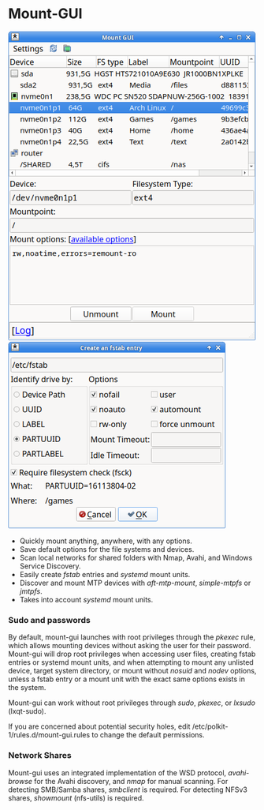 # Mount-GUI

<img src="img/mount-gui.png" width="502" /> <img src="img/mount-gui2.png" width="441" />

- Quickly mount anything, anywhere, with any options.
- Save default options for the file systems and devices.
- Scan local networks for shared folders with Nmap, Avahi, and Windows Service Discovery.
- Easily create *fstab* entries and *systemd* mount units.
- Discover and mount MTP devices with *aft-mtp-mount*, *simple-mtpfs* or *jmtpfs*.
- Takes into account *systemd* mount units.

### Sudo and passwords

By default, mount-gui launches with root privileges through the *pkexec* rule, which allows mounting devices without asking the user for their password. Mount-gui will drop root privileges when accessing user files, creating fstab entries or systemd mount units, and when attempting to mount any unlisted device, target system directory, or mount without *nosuid* and *nodev* options, unless a fstab entry or a mount unit with the exact same options exists in the system.

Mount-gui can work without root privileges through *sudo*, *pkexec*, or *lxsudo* (lxqt-sudo).

If you are concerned about potential security holes, edit /etc/polkit-1/rules.d/mount-gui.rules to change the default permissions.

### Network Shares

Mount-gui uses an integrated implementation of the WSD protocol, *avahi-browse* for the Avahi discovery, and *nmap* for manual scanning.
For detecting SMB/Samba shares, *smbclient* is required.
For detecting NFSv3 shares, *showmount* (nfs-utils) is required.
